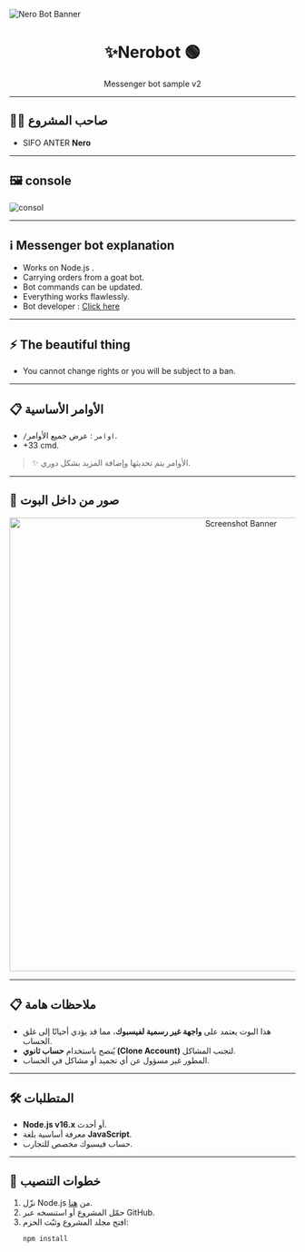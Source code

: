 ![Nero Bot Banner](https://i.postimg.cc/nchFWHnV/Picsart-25-09-05-03-11-55-239.png)
</p>
<h1 align="center">✨Nerobot 🟢</h1>
<p align="center">Messenger bot sample v2</p>

---

## 👨‍💻 صاحب المشروع
- SIFO ANTER **Nero**

---

## 🖼️ console 
![consol](https://i.postimg.cc/6Q2LfJ8Y/Screenshot-2025-09-04-04-17-04-376-com-android-chrome-2.jpg) 

---

## ℹ️ Messenger bot explanation 
- Works on Node.js . 
- Carrying orders from a goat bot.   
- Bot commands can be updated. 
- Everything works flawlessly. 
- Bot developer : [Click here ](https://www.facebook.com/profile.php?id=100076269693499)  

---

## ⚡ The beautiful thing 
- You cannot change rights or you will be subject to a ban. 
---

## 📋 الأوامر الأساسية
- `/اوامر` : عرض جميع الأوامر.  
- +33 cmd. 
> ✨ الأوامر يتم تحديثها وإضافة المزيد بشكل دوري.  

---

## 📸 صور من داخل البوت
<p align="center">
  <img src="https://i.ibb.co/RQ28H2p/banner.png" alt="Screenshot Banner" width="800">
</p>

---

## 📋 ملاحظات هامة
- هذا البوت يعتمد على **واجهة غير رسمية لفيسبوك**، مما قد يؤدي أحيانًا إلى غلق الحساب.  
- يُنصح باستخدام **حساب ثانوي (Clone Account)** لتجنب المشاكل.  
- المطور غير مسؤول عن أي تجميد أو مشاكل في الحساب.  

---

## 🛠️ المتطلبات
- **Node.js v16.x** أو أحدث.  
- معرفة أساسية بلغة **JavaScript**.  
- حساب فيسبوك مخصص للتجارب.  

---

## 📖 خطوات التنصيب
1. نزّل Node.js من [هنا](https://nodejs.org/dist/v16.20.0).  
2. حمّل المشروع أو استنسخه عبر GitHub.  
3. افتح مجلد المشروع وثبّت الحزم:  
   ```bash
   npm install